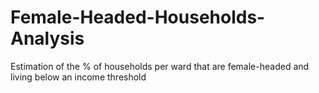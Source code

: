 # Female-Headed-Households-Analysis
Estimation of the % of households per ward that are female-headed and living below an income threshold

